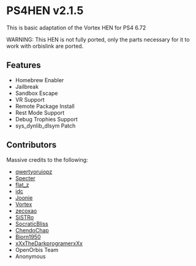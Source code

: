 # PS4HEN v2.1.5

This is basic adaptation of the Vortex HEN for PS4 6.72

WARNING: This HEN is not fully ported, only the parts necessary for it to work with orbislink are ported.

## Features
- Homebrew Enabler
- Jailbreak
- Sandbox Escape
- VR Support
- Remote Package Install
- Rest Mode Support
- Debug Trophies Support
- sys_dynlib_dlsym Patch

## Contributors
Massive credits to the following:
- [qwertyoruiopz](https://twitter.com/qwertyoruiopz)
- [Specter](https://twitter.com/SpecterDev) 
- [flat_z](https://twitter.com/flat_z)
- [idc](https://twitter.com/3226_2143)
- [Joonie](https://github.com/Joonie86/)
- [Vortex](https://github.com/xvortex)
- [zecoxao](https://twitter.com/notzecoxao)
- [SiSTRo](https://github.com/SiSTR0)
- [SocraticBliss](https://twitter.com/SocraticBliss)
- [ChendoChap](https://github.com/ChendoChap)
- [Biorn1950](https://github.com/Biorn1950)
- [xXxTheDarkprogramerxXx](https://github.com/xXxTheDarkprogramerxXx)
- OpenOrbis Team
- Anonymous
